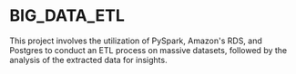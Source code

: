 # BIG_DATA_ETL
This project involves the utilization of PySpark, Amazon's RDS, and Postgres to conduct an ETL process on massive datasets, followed by the analysis of the extracted data for insights.
